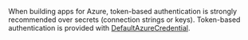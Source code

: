When building apps for Azure, token-based authentication is strongly recommended over secrets (connection strings or keys). Token-based authentication is provided with [DefaultAzureCredential](/javascript/api/@azure/identity/defaultazurecredential).
